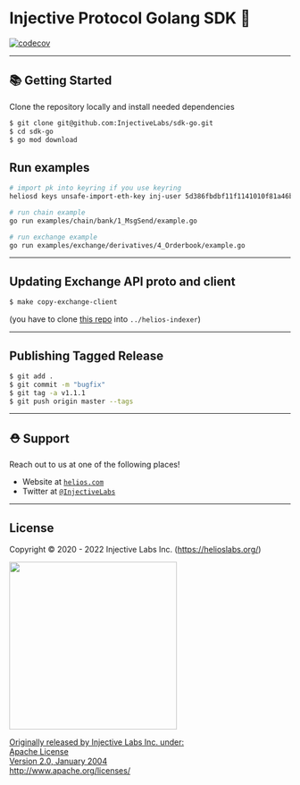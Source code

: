 # Injective Protocol Golang SDK 🌟

[![codecov](https://codecov.io/gh/InjectiveLabs/sdk-go/graph/badge.svg?token=XDGZV265EE)](https://codecov.io/gh/InjectiveLabs/sdk-go)

---

## 📚 Getting Started

Clone the repository locally and install needed dependencies

```bash
$ git clone git@github.com:InjectiveLabs/sdk-go.git
$ cd sdk-go
$ go mod download
```

## Run examples
```bash
# import pk into keyring if you use keyring
heliosd keys unsafe-import-eth-key inj-user 5d386fbdbf11f1141010f81a46b40f94887367562bd33b452bbaa6ce1cd1381e

# run chain example
go run examples/chain/bank/1_MsgSend/example.go

# run exchange example
go run examples/exchange/derivatives/4_Orderbook/example.go
```

---

## Updating Exchange API proto and client

```bash
$ make copy-exchange-client
```

(you have to clone [this repo](https://github.com/InjectiveLabs/helios-indexer) into `../helios-indexer`)

---

## Publishing Tagged Release

```bash
$ git add .
$ git commit -m "bugfix"
$ git tag -a v1.1.1
$ git push origin master --tags
```

---

## ⛑ Support

Reach out to us at one of the following places!

- Website at <a href="https://helios.com" target="_blank">`helios.com`</a>
- Twitter at <a href="https://twitter.com/InjectiveLabs" target="_blank">`@InjectiveLabs`</a>

---

## License

Copyright © 2020 - 2022 Injective Labs Inc. (https://helioslabs.org/)

<a href="https://drive.google.com/uc?export=view&id=1-fPQRh_D_dnun2yTtSsPW5MypVBOVYJP"><img src="https://drive.google.com/uc?export=view&id=1-fPQRh_D_dnun2yTtSsPW5MypVBOVYJP" style="width: 300px; max-width: 100%; height: auto" />

Originally released by Injective Labs Inc. under: <br />
Apache License <br />
Version 2.0, January 2004 <br />
http://www.apache.org/licenses/
